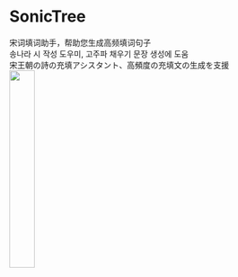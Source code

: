 # SonicTree
宋词填词助手，帮助您生成高频填词句子<br>
송나라 시 작성 도우미, 고주파 채우기 문장 생성에 도움<br>
宋王朝の詩の充填アシスタント、高頻度の充填文の生成を支援
<br>
 <img src="https://github.com/Odasoken/SonicTree/blob/master/demo.png" width="30%" height="30%">

